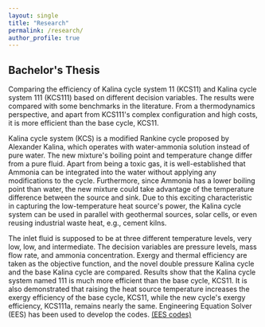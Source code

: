 ```yaml
---
layout: single
title: "Research"
permalink: /research/
author_profile: true
---
```


## Bachelor's Thesis
Comparing the efficiency of Kalina cycle system 11 (KCS11) and Kalina cycle system 111 (KCS111) based on different decision variables.
The results were compared with some benchmarks in the literature.
From a thermodynamics perspective, and apart from KCS111's complex configuration and high costs, it is more efficient than the base cycle, KCS11.

Kalina cycle system (KCS) is a modified Rankine cycle proposed by Alexander Kalina, which operates with water-ammonia solution instead of pure water.
The new mixture's boiling point and temperature change differ from a pure fluid.
Apart from being a toxic gas, it is well-established that Ammonia can be integrated into the water without applying any modifications to the cycle.
Furthermore, since Ammonia has a lower boiling point than water, the new mixture could take advantage of the temperature difference between the source and sink.
Due to this exciting characteristic in capturing the low-temperature heat source's power,
the Kalina cycle system can be used in parallel with geothermal sources, solar cells, or even reusing industrial waste heat, e.g., cement kilns.

The inlet fluid is supposed to be at three different temperature levels, very low, low, and intermediate.
The decision variables are pressure levels, mass flow rate, and ammonia concentration.
Exergy and thermal efficiency are taken as the objective function, and the novel double pressure Kalina cycle and the base Kalina cycle are compared.
Results show that the Kalina cycle system named 111 is much more efficient than the base cycle, KCS11.
It is also demonstrated that raising the heat source temperature increases the exergy efficiency of the base cycle, KCS11,
while the new cycle's exergy efficiency, KCS111a, remains nearly the same. Engineering Equation Solver (EES) has been used to develop the codes.
[(EES codes)](https://github.com/arashjkh/Thermodynamic-and-exergy-analysis-of-KCS11-and-two-other-types-with-three-pressure-levels-BSc-Thesis)

